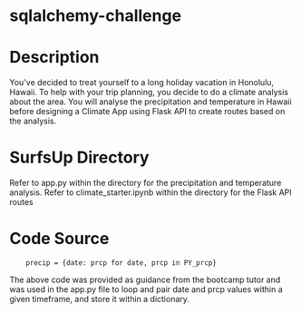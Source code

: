 # sqlalchemy-challenge

# Description
You've decided to treat yourself to a long holiday vacation in Honolulu, Hawaii. To help with your trip planning, you decide to do a climate analysis about the area. You will analyse the precipitation and temperature in Hawaii before designing a Climate App using Flask API to create routes based on the analysis.

# SurfsUp Directory
Refer to app.py within the directory for the precipitation and temperature analysis.
Refer to climate_starter.ipynb within the directory for the Flask API routes

# Code Source
        precip = {date: prcp for date, prcp in PY_prcp}

The above code was provided as guidance from the bootcamp tutor and was used in the app.py file to loop and pair date and prcp values within a given timeframe, and store it within a dictionary.